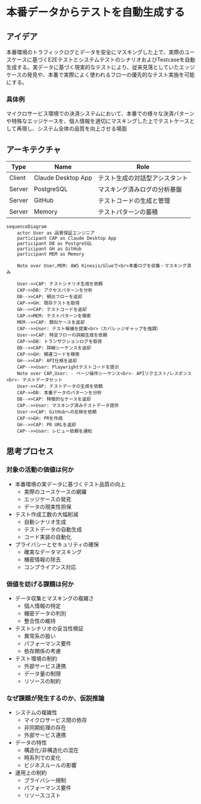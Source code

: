 # 本番データからテストを自動生成する

## アイデア
本番環境のトラフィックログとデータを安全にマスキングした上で、実際のユースケースに基づくE2EテストとシステムテストのシナリオおよびTestcaseを自動生成する。実データに基づく現実的なテストにより、従来見落としていたエッジケースの発見や、本番で実際によく使われるフローの優先的なテスト実施を可能にする。

### 具体例
マイクロサービス環境での決済システムにおいて、本番での様々な決済パターンや特殊なエッジケースを、個人情報を適切にマスキングした上でテストケースとして再現し、システム全体の品質を向上させる場面

## アーキテクチャ
| Type | Name | Role |
|--|--|--|
| Client | Claude Desktop App | テスト生成の対話型アシスタント |
| Server | PostgreSQL | マスキング済みログの分析基盤 |
| Server | GitHub | テストコードの生成と管理 |
| Server | Memory | テストパターンの蓄積 |

```mermaid
sequenceDiagram
    actor User as 品質保証エンジニア
    participant CAP as Claude Desktop App
    participant DB as PostgreSQL
    participant GH as GitHub
    participant MEM as Memory
    
    Note over User,MEM: AWS Kinesis/Glueで<br>本番ログを収集・マスキング済み

    User->>CAP: テストシナリオ生成を依頼
    CAP->>DB: アクセスパターンを分析
    DB-->>CAP: 頻出フローを返却
    CAP->>GH: 既存テストを取得
    GH-->>CAP: テストコードを返却
    CAP->>MEM: テストパターンを検索
    MEM-->>CAP: 類似ケースを返却
    CAP-->>User: テスト候補を提案<br>（カバレッジギャップを強調）
    User->>CAP: 特定フローの詳細生成を依頼
    CAP->>DB: トランザクションログを取得
    DB-->>CAP: 詳細シーケンスを返却
    CAP->>GH: 関連コードを検索
    GH-->>CAP: API仕様を返却
    CAP-->>User: Playwrightテストコードを提示
    Note over CAP,User: - ページ操作シーケンス<br>- APIリクエスト/レスポンス<br>- テストデータセット
    User->>CAP: テストデータの生成を依頼
    CAP->>DB: 本番データのパターンを分析
    DB-->>CAP: 特徴的なケースを返却
    CAP-->>User: マスキング済みテストデータ提供
    User->>CAP: GitHubへの反映を依頼
    CAP->>GH: PRを作成
    GH-->>CAP: PR URLを返却
    CAP-->>User: レビュー依頼を通知
```

## 思考プロセス

### 対象の活動の価値は何か
- 本番環境の実データに基づくテスト品質の向上
    - 実際のユースケースの網羅
    - エッジケースの発見
    - データの現実性担保
- テスト作成工数の大幅削減
    - 自動シナリオ生成
    - テストデータの自動生成
    - コード実装の自動化
- プライバシーとセキュリティの確保
    - 確実なデータマスキング
    - 機密情報の除去
    - コンプライアンス対応

### 価値を妨げる課題は何か
- データ収集とマスキングの複雑さ
    - 個人情報の特定
    - 機密データの判別
    - 整合性の維持
- テストシナリオの妥当性検証
    - 異常系の扱い
    - パフォーマンス要件
    - 依存関係の考慮
- テスト環境の制約
    - 外部サービス連携
    - データ量の制限
    - リソースの制約

### なぜ課題が発生するのか、仮説推論
- システムの複雑性
    - マイクロサービス間の依存
    - 非同期処理の存在
    - 外部サービス連携
- データの特性
    - 構造化/非構造化の混在
    - 時系列での変化
    - ビジネスルールの影響
- 運用上の制約
    - プライバシー規制
    - パフォーマンス要件
    - リソースコスト